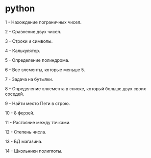 # python

1 - Нахождение пограничных чисел. 

2 - Сравнение двух чисел.

3 - Строки и символы.

4 - Калькулятор.

5 - Определение полиндрома.

6 - Все элементы, которые меньше 5.

7 - Задача на бутылки.

8 - Определение эллемента в списке, который больше двух своих соседей.

9 - Найти место Пети в строю.

10 - 8 ферзей.

11 - Растояние между точками.

12 - Степень числа.

13 - БД магазина.

14 - Школьники полиглоты.
